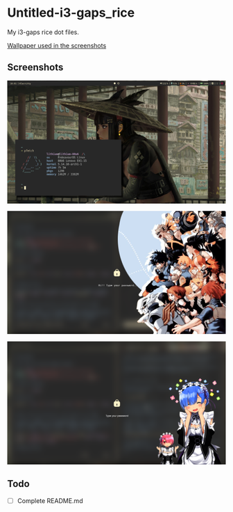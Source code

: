 # Untitled-i3-gaps_rice

My i3-gaps rice dot files.

[Wallpaper used in the screenshots](https://www.reddit.com/r/wallpaper/comments/q4nibr/3840x2160_pretty/)

## Screenshots

![Screenshot1](https://raw.githubusercontent.com/kingMage/Untitled-i3-gaps_rice/main/screenshots/Screenshot_2021-10-25_16-01-17.png?token=AWHO75BQSBICWJNGR2CKVK3BPPDLS)

![Screenshot2](https://raw.githubusercontent.com/kingMage/Untitled-i3-gaps_rice/main/screenshots/lock-screen-with-overlay.png.png?token=AWHO75F7XSKE3CV5SK7ULVDBPPDNQ)

![Screenshot3](https://raw.githubusercontent.com/kingMage/Untitled-i3-gaps_rice/main/screenshots/lock-screen-with-overlay01.png?token=AWHO75AGZNEJ4UFMVOJUFMTBPPDO2)

## Todo

- [ ] Complete README.md
